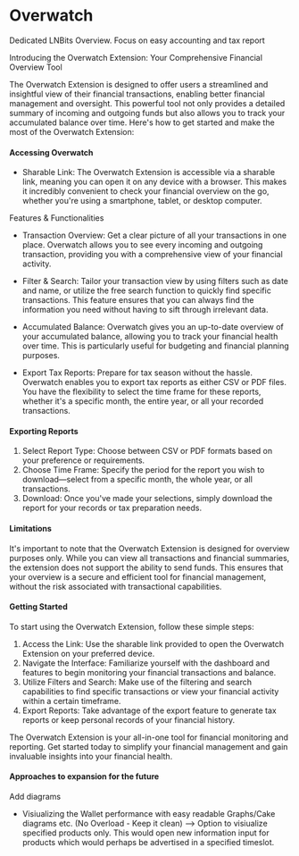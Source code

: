 # Overwatch
Dedicated LNBits Overview. Focus on easy accounting and tax report



Introducing the Overwatch Extension: Your Comprehensive Financial Overview Tool

The Overwatch Extension is designed to offer users a streamlined and insightful view of their financial transactions, enabling better financial management and oversight. This powerful tool not only provides a detailed summary of incoming and outgoing funds but also allows you to track your accumulated balance over time. Here's how to get started and make the most of the Overwatch Extension:

#### Accessing Overwatch

- Sharable Link: The Overwatch Extension is accessible via a sharable link, meaning you can open it on any device with a browser. This makes it incredibly convenient to check your financial overview on the go, whether you're using a smartphone, tablet, or desktop computer.

Features & Functionalities

- Transaction Overview: Get a clear picture of all your transactions in one place. Overwatch allows you to see every incoming and outgoing transaction, providing you with a comprehensive view of your financial activity.

- Filter & Search: Tailor your transaction view by using filters such as date and name, or utilize the free search function to quickly find specific transactions. This feature ensures that you can always find the information you need without having to sift through irrelevant data.

- Accumulated Balance: Overwatch gives you an up-to-date overview of your accumulated balance, allowing you to track your financial health over time. This is particularly useful for budgeting and financial planning purposes.

- Export Tax Reports: Prepare for tax season without the hassle. Overwatch enables you to export tax reports as either CSV or PDF files. You have the flexibility to select the time frame for these reports, whether it's a specific month, the entire year, or all your recorded transactions.

#### Exporting Reports

1. Select Report Type: Choose between CSV or PDF formats based on your preference or requirements.
2. Choose Time Frame: Specify the period for the report you wish to download—select from a specific month, the whole year, or all transactions.
3. Download: Once you've made your selections, simply download the report for your records or tax preparation needs.

#### Limitations

It's important to note that the Overwatch Extension is designed for overview purposes only. While you can view all transactions and financial summaries, the extension does not support the ability to send funds.
This ensures that your overview is a secure and efficient tool for financial management, without the risk associated with transactional capabilities.



#### Getting Started

To start using the Overwatch Extension, follow these simple steps:

1. Access the Link: Use the sharable link provided to open the Overwatch Extension on your preferred device.
2. Navigate the Interface: Familiarize yourself with the dashboard and features to begin monitoring your financial transactions and balance.
3. Utilize Filters and Search: Make use of the filtering and search capabilities to find specific transactions or view your financial activity within a certain timeframe.
4. Export Reports: Take advantage of the export feature to generate tax reports or keep personal records of your financial history.

The Overwatch Extension is your all-in-one tool for financial monitoring and reporting. Get started today to simplify your financial management and gain invaluable insights into your financial health.



#### Approaches to expansion for the future

Add diagrams

- Visiualizing the Wallet performance with easy readable Graphs/Cake diagrams etc. (No Overload - Keep it clean)
  --> Option to visiualize specified products only. This would open new information input for products which would perhaps be advertised in a specified timeslot.
